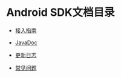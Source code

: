 # Android SDK文档目录

*   [接入指南](接入指南.md)

*   [JavaDoc](http://TencentDingdang.github.io/dmsdk)

*   [更新日志](更新日志.md)

*   [常见问题](常见问题.md)
